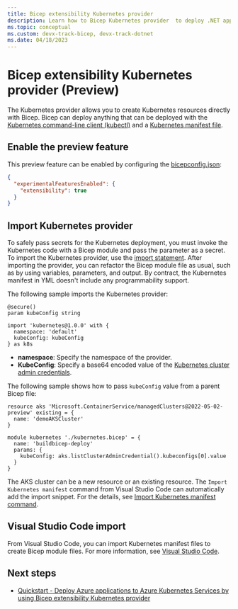 ```yaml
---
title: Bicep extensibility Kubernetes provider
description: Learn how to Bicep Kubernetes provider  to deploy .NET applications to Azure Kubernetes Service clusters.
ms.topic: conceptual
ms.custom: devx-track-bicep, devx-track-dotnet
ms.date: 04/18/2023
---
```


# Bicep extensibility Kubernetes provider (Preview)

The Kubernetes provider allows you to create Kubernetes resources directly with Bicep. Bicep can deploy anything that can be deployed with the [Kubernetes command-line client (kubectl)](https://kubernetes.io/docs/reference/kubectl/kubectl/) and a [Kubernetes manifest file](../../aks/concepts-clusters-workloads.md#deployments-and-yaml-manifests).

## Enable the preview feature

This preview feature can be enabled by configuring the [bicepconfig.json](./bicep-config.md):

```json
{
  "experimentalFeaturesEnabled": {
    "extensibility": true
  }
}
```

## Import Kubernetes provider

To safely pass secrets for the Kubernetes deployment, you must invoke the Kubernetes code with a Bicep module and pass the parameter as a secret.
To import the Kubernetes provider, use the [import statement](./bicep-import-providers.md). After importing the provider, you can refactor the Bicep module file as usual, such as by using variables, parameters, and output. By contract, the Kubernetes manifest in YML doesn't include any programmability support.

The following sample imports the Kubernetes provider:

```bicep
@secure()
param kubeConfig string

import 'kubernetes@1.0.0' with {
  namespace: 'default'
  kubeConfig: kubeConfig
} as k8s
```

- **namespace**: Specify the namespace of the provider.
- **KubeConfig**: Specify a base64 encoded value of the [Kubernetes cluster admin credentials](/rest/api/aks/managed-clusters/list-cluster-admin-credentials).

The following sample shows how to pass `kubeConfig` value from a parent Bicep file:

```bicep
resource aks 'Microsoft.ContainerService/managedClusters@2022-05-02-preview' existing = {
  name: 'demoAKSCluster'
}

module kubernetes './kubernetes.bicep' = {
  name: 'buildbicep-deploy'
  params: {
    kubeConfig: aks.listClusterAdminCredential().kubeconfigs[0].value
  }
}
```

The AKS cluster can be a new resource or an existing resource. The `Import Kubernetes manifest` command from Visual Studio Code can automatically add the import snippet. For the details, see [Import Kubernetes manifest command](./visual-studio-code.md#bicep-commands).

## Visual Studio Code import

From Visual Studio Code, you can import Kubernetes manifest files to create Bicep module files. For more information, see [Visual Studio Code](./visual-studio-code.md#bicep-commands).

## Next steps

- [Quickstart - Deploy Azure applications to Azure Kubernetes Services by using Bicep extensibility Kubernetes provider](../../aks/learn/quick-kubernetes-deploy-bicep-extensibility-kubernetes-provider.md)

